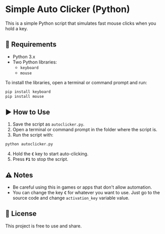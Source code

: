 # Simple Auto Clicker (Python)

This is a simple Python script that simulates fast mouse clicks when you hold a key.

## 🔧 Requirements

- Python 3.x
- Two Python libraries:
  - `keyboard`
  - `mouse`

To install the libraries, open a terminal or command prompt and run:

```bash
pip install keyboard
pip install mouse
```

## ▶️ How to Use

1. Save the script as `autoclicker.py`.
2. Open a terminal or command prompt in the folder where the script is.
3. Run the script with:

```bash
python autoclicker.py
```

4. Hold the **`C`** key to start auto-clicking.
5. Press **`F1`** to stop the script.

## ⚠️ Notes
- Be careful using this in games or apps that don't allow automation.
- You can change the key **`C`** for whatever you want to use. Just go to the source code and change `activation_key` variable value.

## 📄 License
This project is free to use and share.
